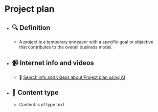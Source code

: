# Project plan
- ## 🔍 Definition
  - A project is a temporary endeavor with a specific goal or objective that contributes to the overall business model.
- ## 📹 Internet info and videos
  - 🤖 [Search info and videos about Project plan using AI](https://www.perplexity.ai/search?q=videos+about+Project+plan:+A+project+is+a+temporary+endeavor+with+a+specific+goal+or+objective+that+contributes+to+the+overall+business+model.
)
- ## 📰 Content type 
  - Content is of type text
